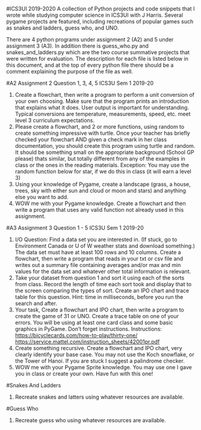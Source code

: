 
#ICS3UI 2019-2020
A collection of Python projects and code snippets that I wrote while studying computer science in ICS3UI with J Harris. Several pygame projects are featured, including recreations of popular games such as snakes and ladders, guess who, and UNO.

There are 4 python programs under assignment 2 (A2) and 5 under assignment 3 (A3). In addition there is guess\_who.py and snakes\_and_ladders.py which are the two course summative projects that were written for evaluation. The description for each file is listed below in this document, and at the top of every python file there should be a comment explaining the purpose of the file as well.

#A2
Assignment 2 Question 1, 3, 4, 5 ICS3U Sem 1 2019-20
1. Create a flowchart, then write a program to perform a unit conversion of
your own choosing. Make sure that the program prints an introduction that explains what it
does. User output is important for understanding. Typical conversions are temperature,
measurements, speed, etc. meet level 3 curriculum expectations.
3. Please create a flowchart, and 2 or more functions, using random to create something
impressive with turtle. Once your teacher has briefly checked your flowchart AND given a check
mark in her class documentation, you should create this program using turtle and random. It
should be something small on the appropriate background (School GP please) thats similar, but
totally different from any of the examples in class or the ones in the reading materials.
Exception: You may use the random function below for star, if we do this in
class (it will earn a level 3)
4. Using your knowledge of Pygame, create a landscape (grass, a house, trees, sky with either
sun and cloud or moon and stars) and anything else you want to add.
5. WOW me with your Pygame knowledge. Create a flowchart and then write a program that
uses any valid function not already used in this assignment.

#A3
Assignment 3 Question 1 - 5 ICS3U Sem 1 2019-20

1. I/O Question: Find a data set you are interested in. (If stuck,
go to Environment Canada or U of W weather stats and
download something.) The data set must have at least 100
rows and 10 columns. Create a flowchart, then write a program
that reads in your txt or csv file and writes out a summary file
containing averages and/or max and min values for the data set
and whatever other total information is relevant.
2. Take your dataset from question 1 and sort it using each of the sorts from class.
Record the length of time each sort took and display that to the screen
comparing the types of sort. Create an IPO chart and trace table for this
question. Hint: time in milliseconds, before you run the search and after.
3. Your task, Create a flowchart and IPO chart, then write a program to create the
game of 31 or UNO. Create a trace table on one of your errors. You will be using
at least one card class and some basic graphics in PyGame. Don’t forget
instructions. Instructions: https://bicyclecards.com/how-to-play/thirty-one/
https://service.mattel.com/instruction_sheets/42001pr.pdf
4. Create something recursive. Create a flowchart and IPO chart, very clearly
identify your base case. You may not use the Koch snowflake, or the Tower of
Hanoi. If you are stuck I suggest a palindrome checker.
5. WOW me with your Pygame Sprite knowledge. You may
use one I gave you in class or create your own. Have fun
with this one!

#Snakes And Ladders
1. Recreate snakes and latters using whatever resources are available.

#Guess Who
1. Recreate guess who using whatever resources are available.
